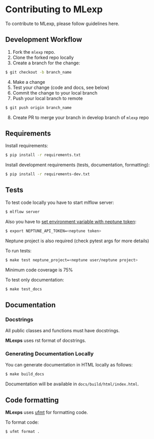 # Contributing to MLexp

To contribute to MLexp, please follow guidelines here.

## Development Workflow

1. Fork the `mlexp` repo. 
2. Clone the forked repo locally
3. Create a branch for the change:
```bash
$ git checkout -b branch_name
```
4. Make a change
5. Test your change (code and docs, see below)
6. Commit the change to your local branch
7. Push your local branch to remote
```bash
$ git push origin branch_name
```
8. Create PR to merge your branch in develop branch of `mlexp` repo


## Requirements

Install requirements:
```bash
$ pip install -r requirements.txt
```
Install development requirements (tests, documentation, formatting):
```bash
$ pip install -r requirements-dev.txt
```

## Tests

To test code locally you have to start mlflow server:
```bash
$ mlflow server
```

Also you have to [set environment variable with neptune token](https://docs.neptune.ai/setup/setting_api_token/):
```bash
$ export NEPTUNE_API_TOKEN=<neptune token>
```


Neptune project is also required (check pytest args for more details)

To run tests:
```bash
$ make test neptune_project=<neptune user/neptune project>
```

Minimum code coverage is 75%

To test only documentation:
```bash
$ make test_docs
```

## Documentation

### Docstrings

All public classes and functions must have docstrings.

**MLexps** uses rst format of docstrings.


### Generating Documentation Locally

You can generate documentation in HTML locally as follows:
```bash
$ make build_docs
```

Documentation will be available in `docs/build/html/index.html`.

## Code formatting

**MLexps** uses [ufmt](https://pypi.org/project/ufmt/) for formatting code.

To format code:

```bash
$ ufmt format .
```
